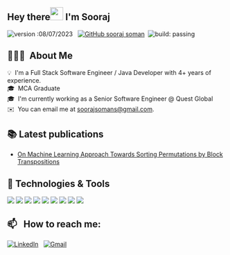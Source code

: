 ## Hey there<img src="https://raw.githubusercontent.com/MartinHeinz/MartinHeinz/master/wave.gif" width="30px"> I'm Sooraj
![version :08/07/2023](https://img.shields.io/badge/version-08/07/2023-informational) &nbsp;
[![GitHub sooraj soman](https://img.shields.io/github/followers/soorajsomans?label=follow&style=social)](https://github.com/soorajsomans)&nbsp;
![build: passing](https://img.shields.io/badge/build-passing-success)


## 👨🏻‍💻 &nbsp;About Me

💡 &nbsp;I'm a Full Stack Software Engineer / Java Developer with 4+ years of experience.\
🎓 &nbsp;MCA Graduate \
🎓 &nbsp;I'm currently working as a Senior Software Engineer @ Quest Global \
✉️ &nbsp;You can email me at soorajsomans@gmail.com.

## 📚 Latest publications
- [On Machine Learning Approach Towards Sorting Permutations by Block Transpositions](https://link.springer.com/chapter/10.1007/978-981-15-5558-9_16)



## 🔧 Technologies & Tools
![](https://img.shields.io/badge/Code-Java-informational?style=flat&logo=java&logoColor=white&color=2bbc8a)
![](https://img.shields.io/badge/Code-Python-informational?style=flat&logo=python&logoColor=white&color=2bbc8a)
![](https://img.shields.io/badge/Tools-PostgreSQL-informational?style=flat&logo=postgresql&logoColor=white&color=2bbc8a)
![](https://img.shields.io/badge/Tools-MySQL-informational?style=flat&logo=mysql&logoColor=white&color=2bbc8a)
![](https://img.shields.io/badge/Tools-Docker-informational?style=flat&logo=docker&logoColor=white&color=2bbc8a)
![](https://img.shields.io/badge/Tools-Kubernetes-informational?style=flat&logo=kubernetes&logoColor=white&color=2bbc8a)
![](https://img.shields.io/badge/Tools-Angular-informational?style=flat&logo=angular&logoColor=white&color=2bbc8a)
![](https://img.shields.io/badge/Editor-Eclipse-informational?style=flat&logo=eclipseide&logoColor=white&color=2bbc8a)
![](https://img.shields.io/badge/Editor-VSCode-informational?style=flat&logo=visualstudiocode&logoColor=white&color=2bbc8a)

## 📫 &nbsp; How to reach me:

<a href="https://www.linkedin.com/in/sooraj-soman-4a817b167/"><img alt="LinkedIn" src="https://img.shields.io/badge/linkedin%20-%230077B5.svg?&style=flat&logo=linkedin&logoColor=white"/></a> &nbsp;
<a href="mailto:soorajsomans@gmail.com"><img alt="Gmail" src="https://img.shields.io/badge/Gmail-D14836?style=flat&logo=gmail&logoColor=white" /></a> &nbsp;

